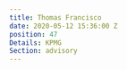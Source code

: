 ```yaml
---
title: Thomas Francisco
date: 2020-05-12 15:36:00 Z
position: 47
Details: KPMG
Section: advisory
---
```


